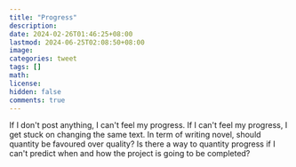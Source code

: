 ```yaml
---
title: "Progress"
description: 
date: 2024-02-26T01:46:25+08:00
lastmod: 2024-06-25T02:08:50+08:00
image: 
categories: tweet
tags: []
math: 
license: 
hidden: false
comments: true
---
```


If I don't post anything, I can't feel my progress. If I can't feel my progress, I get stuck on changing the same text. In term of writing novel, should quantity be favoured over quality? Is there a way to quantity progress if I can't predict when and how the project is going to be completed?


